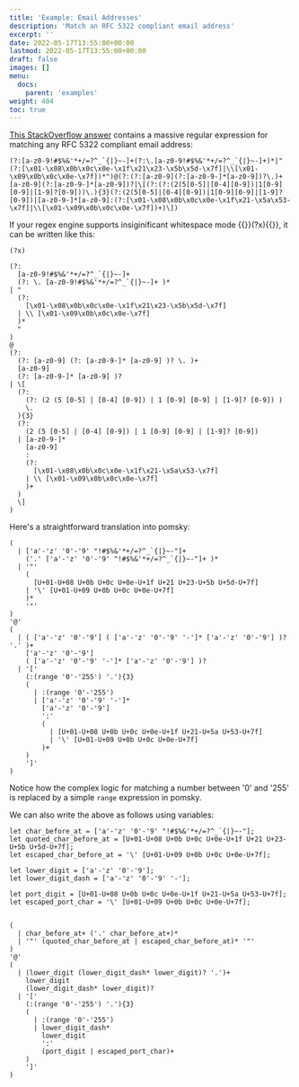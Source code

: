 ```yaml
---
title: 'Example: Email Addresses'
description: 'Match an RFC 5322 compliant email address'
excerpt: ''
date: 2022-05-17T13:55:00+00:00
lastmod: 2022-05-17T13:55:00+00:00
draft: false
images: []
menu:
  docs:
    parent: 'examples'
weight: 404
toc: true
---
```


[This StackOverflow answer](https://stackoverflow.com/a/201378) contains a massive regular
expression for matching any RFC 5322 compliant email address:

```regexp
(?:[a-z0-9!#$%&'*+/=?^_`{|}~-]+(?:\.[a-z0-9!#$%&'*+/=?^_`{|}~-]+)*|"(?:[\x01-\x08\x0b\x0c\x0e-\x1f\x21\x23-\x5b\x5d-\x7f]|\\[\x01-\x09\x0b\x0c\x0e-\x7f])*")@(?:(?:[a-z0-9](?:[a-z0-9-]*[a-z0-9])?\.)+[a-z0-9](?:[a-z0-9-]*[a-z0-9])?|\[(?:(?:(2(5[0-5]|[0-4][0-9])|1[0-9][0-9]|[1-9]?[0-9]))\.){3}(?:(2(5[0-5]|[0-4][0-9])|1[0-9][0-9]|[1-9]?[0-9])|[a-z0-9-]*[a-z0-9]:(?:[\x01-\x08\x0b\x0c\x0e-\x1f\x21-\x5a\x53-\x7f]|\\[\x01-\x09\x0b\x0c\x0e-\x7f])+)\])
```

If your regex engine supports insiginificant whitespace mode {{<regexp>}}(?x){{</regexp>}}, it can
be written like this:

```regexp
(?x)

(?:
  [a-z0-9!#$%&'*+/=?^_`{|}~-]+
  (?: \. [a-z0-9!#$%&'*+/=?^_`{|}~-]+ )*
| "
  (?:
    [\x01-\x08\x0b\x0c\x0e-\x1f\x21\x23-\x5b\x5d-\x7f]
  | \\ [\x01-\x09\x0b\x0c\x0e-\x7f]
  )*
  "
)
@
(?:
  (?: [a-z0-9] (?: [a-z0-9-]* [a-z0-9] )? \. )+
  [a-z0-9]
  (?: [a-z0-9-]* [a-z0-9] )?
| \[
  (?:
    (?: (2 (5 [0-5] | [0-4] [0-9]) | 1 [0-9] [0-9] | [1-9]? [0-9]) )
    \.
  ){3}
  (?:
    (2 (5 [0-5] | [0-4] [0-9]) | 1 [0-9] [0-9] | [1-9]? [0-9])
  | [a-z0-9-]*
    [a-z0-9]
    :
    (?:
      [\x01-\x08\x0b\x0c\x0e-\x1f\x21-\x5a\x53-\x7f]
    | \\ [\x01-\x09\x0b\x0c\x0e-\x7f]
    )+
  )
  \]
)
```

Here's a straightforward translation into pomsky:

```pomsky
(
  | ['a'-'z' '0'-'9' "!#$%&'*+/=?^_`{|}~-"]+
    ('.' ['a'-'z' '0'-'9' "!#$%&'*+/=?^_`{|}~-"]+ )*
  | '"'
    (
      [U+01-U+08 U+0b U+0c U+0e-U+1f U+21 U+23-U+5b U+5d-U+7f]
    | '\' [U+01-U+09 U+0b U+0c U+0e-U+7f]
    )*
    '"'
)
'@'
(
  | ( ['a'-'z' '0'-'9'] ( ['a'-'z' '0'-'9' '-']* ['a'-'z' '0'-'9'] )? '.' )+
    ['a'-'z' '0'-'9']
    ( ['a'-'z' '0'-'9' '-']* ['a'-'z' '0'-'9'] )?
  | '['
    (:(range '0'-'255') '.'){3}
    (
      | :(range '0'-'255')
      | ['a'-'z' '0'-'9' '-']*
        ['a'-'z' '0'-'9']
        ':'
        (
          | [U+01-U+08 U+0b U+0c U+0e-U+1f U+21-U+5a U+53-U+7f]
          | '\' [U+01-U+09 U+0b U+0c U+0e-U+7f]
        )+
    )
    ']'
)
```

Notice how the complex logic for matching a number between '0' and '255' is replaced by a simple
`range` expression in pomsky.

We can also write the above as follows using variables:

```pomsky
let char_before_at = ['a'-'z' '0'-'9' "!#$%&'*+/=?^_`{|}~-"];
let quoted_char_before_at = [U+01-U+08 U+0b U+0c U+0e-U+1f U+21 U+23-U+5b U+5d-U+7f];
let escaped_char_before_at = '\' [U+01-U+09 U+0b U+0c U+0e-U+7f];

let lower_digit = ['a'-'z' '0'-'9'];
let lower_digit_dash = ['a'-'z' '0'-'9' '-'];

let port_digit = [U+01-U+08 U+0b U+0c U+0e-U+1f U+21-U+5a U+53-U+7f];
let escaped_port_char = '\' [U+01-U+09 U+0b U+0c U+0e-U+7f];


(
  | char_before_at+ ('.' char_before_at+)*
  | '"' (quoted_char_before_at | escaped_char_before_at)* '"'
)
'@'
(
  | (lower_digit (lower_digit_dash* lower_digit)? '.')+
    lower_digit
    (lower_digit_dash* lower_digit)?
  | '['
    (:(range '0'-'255') '.'){3}
    (
      | :(range '0'-'255')
      | lower_digit_dash*
        lower_digit
        ':'
        (port_digit | escaped_port_char)+
    )
    ']'
)
```
